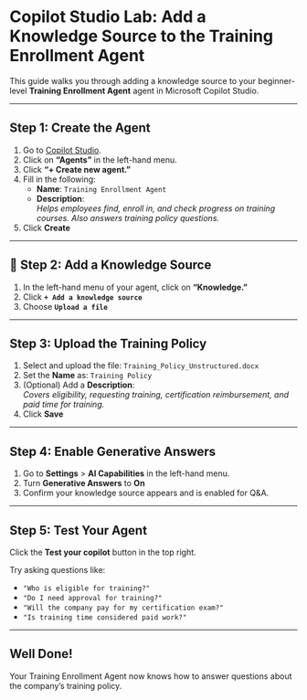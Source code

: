 #  Copilot Studio Lab: Add a Knowledge Source to the Training Enrollment Agent

This guide walks you through adding a knowledge source to your beginner-level **Training Enrollment Agent** agent in Microsoft Copilot Studio.

---

## Step 1: Create the Agent

1. Go to [Copilot Studio](https://copilotstudio.microsoft.com).
2. Click on **“Agents”** in the left-hand menu.
3. Click **“+ Create new agent.”**
4. Fill in the following:
   - **Name**: `Training Enrollment Agent`
   - **Description**:  
     _Helps employees find, enroll in, and check progress on training courses. Also answers training policy questions._
5. Click **Create**

---

## 📎 Step 2: Add a Knowledge Source

1. In the left-hand menu of your agent, click on **“Knowledge.”**
2. Click **`+ Add a knowledge source`**
3. Choose **`Upload a file`**

---

##  Step 3: Upload the Training Policy

1. Select and upload the file: `Training_Policy_Unstructured.docx`
2. Set the **Name** as: `Training Policy`
3. (Optional) Add a **Description**:  
   _Covers eligibility, requesting training, certification reimbursement, and paid time for training._
4. Click **Save**

---

##  Step 4: Enable Generative Answers

1. Go to **Settings** > **AI Capabilities** in the left-hand menu.
2. Turn **Generative Answers** to **On**
3. Confirm your knowledge source appears and is enabled for Q&A.

---

##  Step 5: Test Your Agent

Click the **Test your copilot** button in the top right.

Try asking questions like:
- `"Who is eligible for training?"`
- `"Do I need approval for training?"`
- `"Will the company pay for my certification exam?"`
- `"Is training time considered paid work?"`

---

##  Well Done!

Your Training Enrollment Agent now knows how to answer questions about the company’s training policy.


